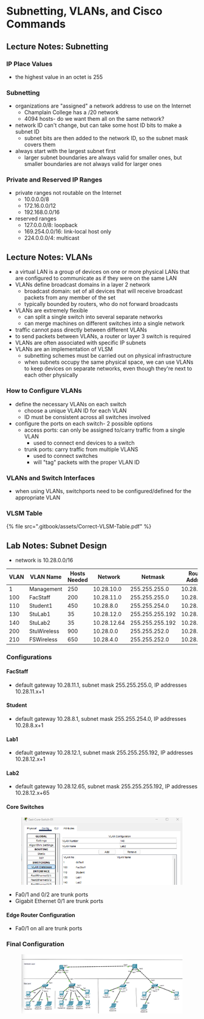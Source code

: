 # Subnetting, VLANs, and Cisco Commands

## Lecture Notes: Subnetting

### IP Place Values

* the highest value in an octet is 255

### Subnetting

* organizations are "assigned" a network address to use on the Internet
  * Champlain College has a /20 network
  * 4094 hosts- do we want them all on the same network?
* network ID can't change, but can take some host ID bits to make a subnet ID
  * subnet bits are then added to the network ID, so the subnet mask covers them
* always start with the largest subnet first
  * larger subnet boundaries are always valid for smaller ones, but smaller boundaries are not always valid for larger ones

### Private and Reserved IP Ranges

* private ranges not routable on the Internet
  * 10.0.0.0/8
  * 172.16.0.0/12
  * 192.168.0.0/16
* reserved ranges
  * 127.0.0.0/8: loopback
  * 169.254.0.0/16: link-local host only
  * 224.0.0.0/4: multicast

## Lecture Notes: VLANs

* a virtual LAN is a group of devices on one or more physical LANs that are configured to communicate as if they were on the same LAN
* VLANs define broadcast domains in a layer 2 network
  * broadcast domain: set of all devices that will receive broadcast packets from any member of the set
  * typically bounded by routers, who do not forward broadcasts
* VLANs are extremely flexible
  * can split a single switch into several separate networks
  * can merge machines on different switches into a single network
* traffic cannot pass directly between different VLANs
* to send packets between VLANs, a router or layer 3 switch is required
* VLANs are often associated with specific IP subnets
* VLANs are an implementation of VLSM
  * subnetting schemes must be carried out on physical infrastructure
  * when subnets occupy the same physical space, we can use VLANs to keep devices on separate networks, even though they're next to each other physically

### How to Configure VLANs

* define the necessary VLANs on each switch
  * choose a unique VLAN ID for each VLAN
  * ID must be consistent across all switches involved
* configure the ports on each switch- 2 possible options
  * access ports: can only be assigned to/carry traffic from a single VLAN
    * used to connect end devices to a switch
  * trunk ports: carry traffic from multiple VLANS
    * used to connect switches
    * will "tag" packets with the proper VLAN ID

### VLANs and Switch Interfaces

* when using VLANs, switchports need to be configured/defined for the appropriate VLAN

### VLSM Table

{% file src=".gitbook/assets/Correct-VLSM-Table.pdf" %}

## Lab Notes: Subnet Design

* network is 10.28.0.0/16

<table><thead><tr><th width="83">VLAN</th><th>VLAN Name</th><th>Hosts Needed</th><th>Network</th><th>Netmask</th><th>Router Address</th></tr></thead><tbody><tr><td>1</td><td>Management</td><td>250</td><td>10.28.10.0</td><td>255.255.255.0</td><td>10.28.10.1</td></tr><tr><td>100</td><td>FacStaff</td><td>200</td><td>10.28.11.0</td><td>255.255.255.0</td><td>10.28.11.1</td></tr><tr><td>110</td><td>Student1</td><td>450</td><td>10.28.8.0</td><td>255.255.254.0</td><td>10.28.8.1</td></tr><tr><td>130</td><td>StuLab1</td><td>35</td><td>10.28.12.0</td><td>255.255.255.192</td><td>10.28.12.1</td></tr><tr><td>140</td><td>StuLab2</td><td>35</td><td>10.28.12.64</td><td>255.255.255.192</td><td>10.28.12.65</td></tr><tr><td>200</td><td>StuWireless</td><td>900</td><td>10.28.0.0</td><td>255.255.252.0</td><td>10.28.0.1</td></tr><tr><td>210</td><td>FSWireless</td><td>650</td><td>10.28.4.0</td><td>255.255.252.0</td><td>10.28.4.1</td></tr></tbody></table>

### Configurations

#### FacStaff

* default gateway 10.28.11.1, subnet mask 255.255.255.0, IP addresses 10.28.11.x+1

#### Student

* default gateway 10.28.8.1, subnet mask 255.255.254.0, IP addresses 10.28.8.x+1

#### Lab1

* default gateway 10.28.12.1, subnet mask 255.255.255.192, IP addresses 10.28.12.x+1

#### Lab2

* default gateway 10.28.12.65, subnet mask 255.255.255.192, IP addresses 10.28.12.x+65

#### Core Switches

<figure><img src=".gitbook/assets/image.png" alt=""><figcaption></figcaption></figure>

* Fa0/1 and 0/2 are trunk ports
* Gigabit Ethernet 0/1 are trunk ports

#### Edge Router Configuration

* Fa0/1 on all are trunk ports

### Final Configuration

<figure><img src=".gitbook/assets/image (1).png" alt=""><figcaption></figcaption></figure>

